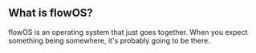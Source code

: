 ## What is flowOS?
flowOS is an operating system that just goes together. When you expect something being somewhere, it's probably going to be there.
